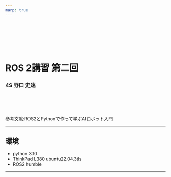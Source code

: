 ```yaml
---
marp: true
---
```

<br> 
<br> 
<br> 
<br> 
<br> 


# ROS 2講習 第二回
### 4S 野口 史遠
<br> 
<br> 
<br> 
<br> 
参考文献:ROS2とPythonで作って学ぶAIロボット入門

---

## 環境
* python 3.10 
* ThinkPad L380 ubuntu22.04.3tls
* ROS2 humble
---